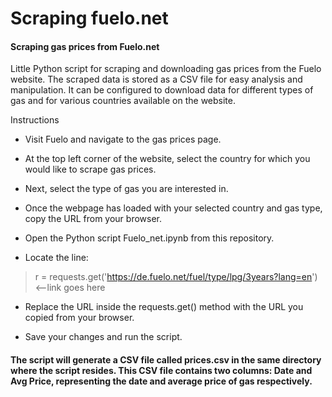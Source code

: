 # Scraping fuelo.net

#### Scraping gas prices from Fuelo.net

Little Python script for scraping and downloading gas prices from the Fuelo website. The scraped data is stored as a CSV file for easy analysis and manipulation. It can be configured to download data for different types of gas and for various countries available on the website.

Instructions

- Visit Fuelo and navigate to the gas prices page.

- At the top left corner of the website, select the country for which you would like to scrape gas prices.

- Next, select the type of gas you are interested in.

- Once the webpage has loaded with your selected country and gas type, copy the URL from your browser.

- Open the Python script Fuelo_net.ipynb from this repository.

- Locate the line:

> r = requests.get('https://de.fuelo.net/fuel/type/lpg/3years?lang=en') <--link goes here

- Replace the URL inside the requests.get() method with the URL you copied from your browser.

- Save your changes and run the script. 

#### The script will generate a CSV file called prices.csv in the same directory where the script resides. This CSV file contains two columns: Date and Avg Price, representing the date and average price of gas respectively.
